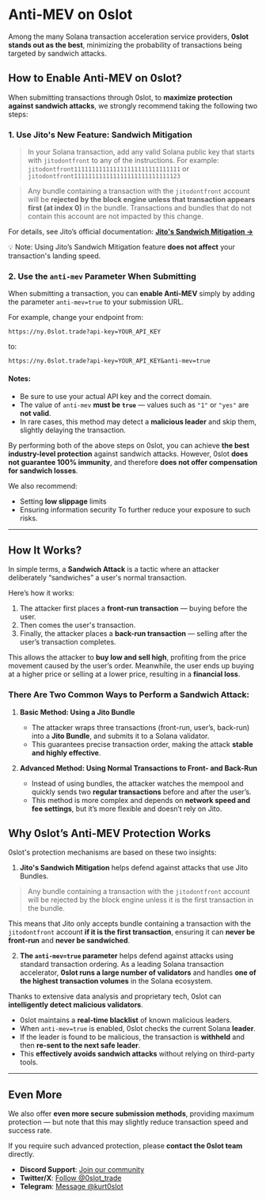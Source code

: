 # Anti-MEV on 0slot

Among the many Solana transaction acceleration service providers,
**0slot stands out as the best**, minimizing the probability of transactions being targeted by sandwich attacks.

## How to Enable Anti-MEV on 0slot?

When submitting transactions through 0slot, to **maximize protection against sandwich attacks**, we strongly recommend taking the following two steps:

### 1. **Use Jito's New Feature: Sandwich Mitigation**

> In your Solana transaction, add any valid Solana public key that starts with `jitodontfront` to any of the instructions.
> For example:
> `jitodontfront111111111111111111111111111111`
> or
> `jitodontfront111111111111111111111111111123`

> Any bundle containing a transaction with the `jitodontfront` account will be **rejected by the block engine unless that transaction appears first (at index 0)** in the bundle.
> Transactions and bundles that do not contain this account are not impacted by this change.

For details, see Jito’s official documentation:
**[Jito's Sandwich Mitigation →](https://github.com/jito-labs/jito-docs/blob/main/docs/source/lowlatencytxnsend.md#sandwich-mitigation)**

 💡 Note: Using Jito’s Sandwich Mitigation feature **does not affect** your transaction's landing speed.

### 2. **Use the `anti-mev` Parameter When Submitting**

When submitting a transaction, you can **enable Anti-MEV** simply by adding the parameter `anti-mev=true` to your submission URL.

For example, change your endpoint from:

```
https://ny.0slot.trade?api-key=YOUR_API_KEY
```

to:

```
https://ny.0slot.trade?api-key=YOUR_API_KEY&anti-mev=true
```

#### Notes:

* Be sure to use your actual API key and the correct domain.
* The value of `anti-mev` **must be `true`** — values such as `"1"` or `"yes"` are **not valid**.
* In rare cases, this method may detect a **malicious leader** and skip them, slightly delaying the transaction.

By performing both of the above steps on 0slot, you can achieve **the best industry-level protection** against sandwich attacks.
However, 0slot **does not guarantee 100% immunity**, and therefore **does not offer compensation for sandwich losses**.

We also recommend:

* Setting **low slippage** limits
* Ensuring information security
  To further reduce your exposure to such risks.

---

## How It Works?

In simple terms, a **Sandwich Attack** is a tactic where an attacker deliberately “sandwiches” a user's normal transaction.

Here’s how it works:

1. The attacker first places a **front-run transaction** — buying before the user.
2. Then comes the user's transaction.
3. Finally, the attacker places a **back-run transaction** — selling after the user’s transaction completes.

This allows the attacker to **buy low and sell high**, profiting from the price movement caused by the user’s order.
Meanwhile, the user ends up buying at a higher price or selling at a lower price, resulting in a **financial loss**.

### There Are Two Common Ways to Perform a Sandwich Attack:

1. **Basic Method: Using a Jito Bundle**

   * The attacker wraps three transactions (front-run, user’s, back-run) into a **Jito Bundle**, and submits it to a Solana validator.
   * This guarantees precise transaction order, making the attack **stable and highly effective**.

2. **Advanced Method: Using Normal Transactions to Front- and Back-Run**

   * Instead of using bundles, the attacker watches the mempool and quickly sends two **regular transactions** before and after the user’s.
   * This method is more complex and depends on **network speed and fee settings**, but it’s more flexible and doesn’t rely on Jito.

## Why 0slot’s Anti-MEV Protection Works

0slot's protection mechanisms are based on these two insights:

1. **Jito's Sandwich Mitigation** helps defend against attacks that use Jito Bundles.

> Any bundle containing a transaction with the `jitodontfront` account will be rejected by the block engine unless it is the first transaction in the bundle.

 This means that Jito only accepts bundle containing a transaction with the `jitodontfront` account **if it is the first transaction**, ensuring it can **never be front-run** and **never be sandwiched**.

2. **The `anti-mev=true` parameter** helps defend against attacks using standard transaction ordering.
   As a leading Solana transaction accelerator, **0slot runs a large number of validators** and handles **one of the highest transaction volumes** in the Solana ecosystem.

Thanks to extensive data analysis and proprietary tech, 0slot can **intelligently detect malicious validators**.

* 0slot maintains a **real-time blacklist** of known malicious leaders.
* When `anti-mev=true` is enabled, 0slot checks the current Solana **leader**.
* If the leader is found to be malicious, the transaction is **withheld** and then **re-sent to the next safe leader**.
* This **effectively avoids sandwich attacks** without relying on third-party tools.

---

## Even More

We also offer **even more secure submission methods**,
providing maximum protection — but note that this may slightly reduce transaction speed and success rate.

If you require such advanced protection,
please **contact the 0slot team** directly.

- **Discord Support**: [Join our community](https://discord.com/invite/Qd6txfyS)  
- **Twitter/X**: [Follow @0slot_trade](https://x.com/0slot_trade)  
- **Telegram**: [Message @kurt0slot](https://t.me/kurt0slot)  
